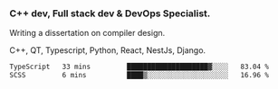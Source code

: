 <h3>C++ dev, Full stack dev & DevOps Specialist.</h3>
<p>Writing a dissertation on compiler design. <p>
<p>C++, QT, Typescript, Python, React, NestJs, Django.</p>

<!--START_SECTION:waka-->

```txt
TypeScript   33 mins         ████████████████████▓░░░░   83.04 %
SCSS         6 mins          ████▒░░░░░░░░░░░░░░░░░░░░   16.96 %
```

<!--END_SECTION:waka-->
